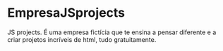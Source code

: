 # EmpresaJSprojects
JS projects. É uma empresa fictícia que te ensina a pensar diferente e a criar projetos incríveis de html, tudo gratuitamente.
